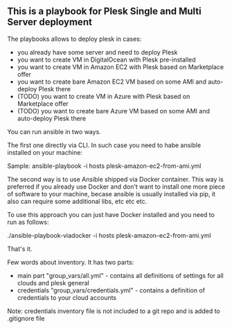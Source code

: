 This is a playbook for Plesk Single and Multi Server deployment
---------------------------------------------------------------

The playbooks allows to deploy plesk in cases:
 - you already have some server and need to deploy Plesk
 - you want to create VM in DigitalOcean with Plesk pre-installed
 - you want to create VM in Amazon EC2 with Plesk based on Marketplace offer
 - you want to create bare Amazon EC2 VM based on some AMI and auto-deploy Plesk there
 - (TODO) you want to create VM in Azure with Plesk based on Marketplace offer
 - (TODO) you want to create bare Azure VM based on some AMI and auto-deploy Plesk there
 

You can run ansible in two ways.

The first one directly via CLI. In such case you need to habe ansible installed on your machine:

Sample: ansible-playbook -i hosts plesk-amazon-ec2-from-ami.yml

The second way is to use Ansible shipped via Docker container. This way is preferred if you already use Docker and don't want to install one more piece of software to your machine, becase ansible is usually installed via pip, it also can require some additional libs, etc etc etc.

To use this approach you can just have Docker installed and you need to run as follows:

./ansible-playbook-viadocker -i hosts plesk-amazon-ec2-from-ami.yml

That's it.

Few words about inventory. It has two parts:
- main part "group_vars/all.yml" - contains all definitions of settings for all clouds and plesk general
- credentials "group_vars/credentials.yml" - contains a definition of credentials to your cloud accounts

Note: credentials inventory file is not included to a git repo and is added to .gitignore file
